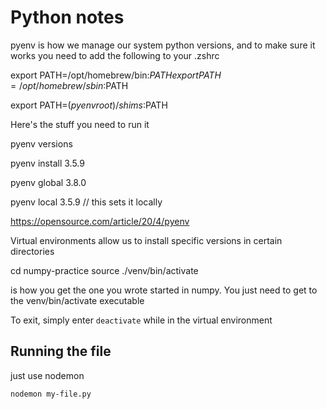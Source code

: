 # Python notes

pyenv is how we manage our system python versions, and to make sure it works you
need to add the following to your .zshrc

export PATH=/opt/homebrew/bin:$PATH
export PATH=/opt/homebrew/sbin:$PATH

export PATH=$(pyenv root)/shims:$PATH

Here's the stuff you need to run it

pyenv versions

pyenv install 3.5.9

pyenv global 3.8.0

pyenv local 3.5.9
// this sets it locally

https://opensource.com/article/20/4/pyenv


Virtual environments allow us to install specific versions in certain directories

cd numpy-practice
source ./venv/bin/activate

is how you get the one you wrote started in numpy. You just need to get to the venv/bin/activate executable

To exit, simply enter `deactivate` while in the virtual environment

## Running the file
just use nodemon

```bash
nodemon my-file.py
```
